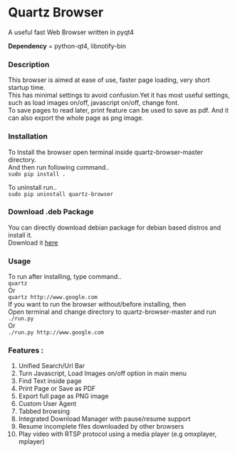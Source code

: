# Quartz Browser
A useful fast Web Browser written in pyqt4

**Dependency** = python-qt4, libnotify-bin  

### Description
This browser is aimed at ease of use, faster page loading, very short startup time.  
This has minimal settings to avoid confusion.Yet it has most useful settings, such as load images on/off, javascript on/off, change font.  
To save pages to read later, print feature can be used to save as pdf. And it can also export the whole page as png image.  

### Installation
To Install the browser open terminal inside quartz-browser-master directory.  
And then run following command..  
    `sudo pip install .`  

To uninstall run..  
    `sudo pip uninstall quartz-browser`

### Download .deb Package
  You can directly download debian package for debian based distros and install it.  
  Download it [here](https://github.com/ksharindam/quartz-browser/releases)  

### Usage
To run after installing, type command..  
    `quartz`  
Or  
    `quartz http://www.google.com`  
If you want to run the browser without/before installing, then  
Open terminal and change directory to quartz-browser-master and run  
    `./run.py`  
Or  
    `./run.py http://www.google.com`  

### Features :  
 1. Unified Search/Url Bar  
 2. Turn Javascript, Load Images on/off  option in main menu  
 3. Find Text inside page  
 4. Print Page or Save as PDF  
 5. Export full page as PNG image  
 6. Custom User Agent  
 7. Tabbed browsing  
 8. Integrated Download Manager with pause/resume support  
 9. Resume incomplete files downloaded by other browsers  
 10. Play video with RTSP protocol using a media player (e.g omxplayer, mplayer)  


